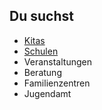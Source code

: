 ## Du suchst

- [Kitas](Kitas/Kitas.md)
- [Schulen](Schulen/Schulen.md)
- Veranstaltungen
- Beratung
- Familienzentren
- Jugendamt
